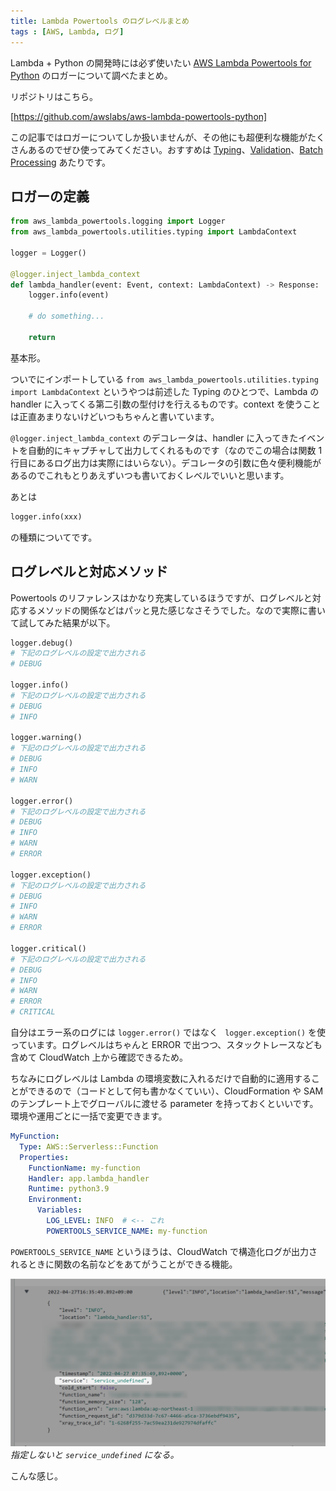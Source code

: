 ```yaml
---
title: Lambda Powertools のログレベルまとめ
tags : [AWS, Lambda, ログ]
---
```


Lambda + Python の開発時には必ず使いたい [AWS Lambda Powertools for Python](https://awslabs.github.io/aws-lambda-powertools-python/latest/) のロガーについて調べたまとめ。

リポジトリはこちら。

[https://github.com/awslabs/aws-lambda-powertools-python]

この記事ではロガーについてしか扱いませんが、その他にも超便利な機能がたくさんあるのでぜひ使ってみてください。おすすめは [Typing](https://awslabs.github.io/aws-lambda-powertools-python/latest/utilities/typing/)、[Validation](https://awslabs.github.io/aws-lambda-powertools-python/latest/utilities/validation/)、[Batch Processing](https://awslabs.github.io/aws-lambda-powertools-python/latest/utilities/batch/) あたりです。

## ロガーの定義

```python
from aws_lambda_powertools.logging import Logger
from aws_lambda_powertools.utilities.typing import LambdaContext

logger = Logger()

@logger.inject_lambda_context
def lambda_handler(event: Event, context: LambdaContext) -> Response:
    logger.info(event)

    # do something...

    return
```

基本形。

ついでにインポートしている `from aws_lambda_powertools.utilities.typing import LambdaContext` というやつは前述した Typing のひとつで、Lambda の handler に入ってくる第二引数の型付けを行えるものです。context を使うことは正直あまりないけどいつもちゃんと書いています。

`@logger.inject_lambda_context` のデコレータは、handler に入ってきたイベントを自動的にキャプチャして出力してくれるものです（なのでこの場合は関数 1 行目にあるログ出力は実際にはいらない）。デコレータの引数に色々便利機能があるのでこれもとりあえずいつも書いておくレベルでいいと思います。

あとは

```python
logger.info(xxx)
```

の種類についてです。

## ログレベルと対応メソッド

Powertools のリファレンスはかなり充実しているほうですが、ログレベルと対応するメソッドの関係などはパッと見た感じなさそうでした。なので実際に書いて試してみた結果が以下。

```python
logger.debug()
# 下記のログレベルの設定で出力される
# DEBUG

logger.info()
# 下記のログレベルの設定で出力される
# DEBUG
# INFO

logger.warning()
# 下記のログレベルの設定で出力される
# DEBUG
# INFO
# WARN

logger.error()
# 下記のログレベルの設定で出力される
# DEBUG
# INFO
# WARN
# ERROR

logger.exception()
# 下記のログレベルの設定で出力される
# DEBUG
# INFO
# WARN
# ERROR

logger.critical()
# 下記のログレベルの設定で出力される
# DEBUG
# INFO
# WARN
# ERROR
# CRITICAL

```

自分はエラー系のログには `logger.error()` ではなく ` logger.exception()` を使っています。ログレベルはちゃんと ERROR で出つつ、スタックトレースなども含めて CloudWatch 上から確認できるため。

ちなみにログレベルは Lambda の環境変数に入れるだけで自動的に適用することができるので（コードとして何も書かなくていい）、CloudFormation や SAM のテンプレート上でグローバルに渡せる parameter を持っておくといいです。環境や運用ごとに一括で変更できます。

```yaml
MyFunction:
  Type: AWS::Serverless::Function
  Properties:
    FunctionName: my-function
    Handler: app.lambda_handler
    Runtime: python3.9
    Environment:
      Variables:
        LOG_LEVEL: INFO  # <-- これ
        POWERTOOLS_SERVICE_NAME: my-function
```

`POWERTOOLS_SERVICE_NAME` というほうは、CloudWatch で構造化ログが出力されるときに関数の名前などをあてがうことができる機能。

![powertools-cloudwatch-logs](../images/powertools-cloudwatch-logs.png)
*指定しないと `service_undefined` になる。*

こんな感じ。
